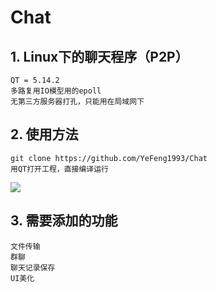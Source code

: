 # Chat

## 1. Linux下的聊天程序（P2P）
    QT = 5.14.2  
    多路复用IO模型用的epoll  
    无第三方服务器打孔，只能用在局域网下  
   
## 2. 使用方法
    git clone https://github.com/YeFeng1993/Chat
    用QT打开工程，直接编译运行  
   ![](https://github.com/YeFeng1993/images/blob/main/example.png)
    
    
## 3. 需要添加的功能
    文件传输
    群聊
    聊天记录保存
    UI美化
    
